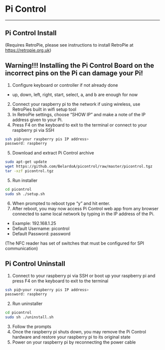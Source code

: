 # Pi Control
-----------------
## Pi Control Install 
(Requires RetroPie, please see instructions to install RetroPie at https://retropie.org.uk)

## Warning!!! Installing the Pi Control Board on the incorrect pins on the Pi can damage your Pi!

1. Configure keyboard or controller if not already done
  * up, down, left, right, start, select, a, and b are enough for now
2. Connect your raspberry pi to the network if using wireless, use RetroPies built in wifi setup tool
3. In RetroPie settings, choose “SHOW IP” and make a note of the IP address given to your Pi.
4. Press F4 on the keyboard to exit to the terminal or connect to your raspberry pi via SSH
```bash
ssh pi@<your raspberry pis IP address>
password: raspberry
```
5. Download and extract Pi Control archive
  ```bash
 sudo apt-get update
 wget https://github.com/BelardoA/picontrol/raw/master/picontrol.tgz
 tar -xzf picontrol.tgz
 ```
5. Run installer

  ```bash
 cd picontrol
 sudo sh ./setup.sh
 ``` 
6. When prompted to reboot type “y” and hit enter.
7. After reboot, you may now access Pi Control web app from any browser connected to same local network by typing in the IP address of the Pi.
  * Example: 192.168.1.25
  * Default Username: picontrol
  * Default Password: password

(The NFC reader has set of switches that must be configured for SPI communication)

## Pi Control Uninstall
1. Connect to your raspberry pi via SSH or boot up your raspberry pi and press F4 on the keyboard to exit to the terminal
```bash
ssh pi@<your raspberry pis IP address>
password: raspberry
```
2. Run uninstaller
```bash
cd picontrol
sudo sh ./uninstall.sh
```
3. Follow the prompts
4. Once the raspberry pi shuts down, you may remove the Pi Control hardware and restore your raspberry pi to its original state
5. Power on your raspberry pi by reconnecting the power cable